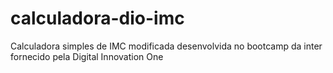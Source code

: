 # calculadora-dio-imc
Calculadora simples de IMC modificada desenvolvida no bootcamp da inter fornecido pela Digital Innovation One

